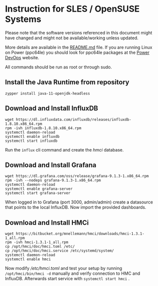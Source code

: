 # Instruction for SLES / OpenSUSE Systems

Please note that the software versions referenced in this document might have changed and might not be available/working unless updated.

More details are available in the [README.md](../README.md) file. If you are running Linux on Power (ppc64le) you should look for ppc64le packages at the [Power DevOps](https://www.power-devops.com/) website.

All commands should be run as root or through sudo.

## Install the Java Runtime from repository

```shell
zypper install java-11-openjdk-headless
```


## Download and Install InfluxDB

```shell
wget https://dl.influxdata.com/influxdb/releases/influxdb-1.8.10.x86_64.rpm
rpm -ivh influxdb-1.8.10.x86_64.rpm
systemctl daemon-reload
systemctl enable influxdb
systemctl start influxdb
```

Run the ```influx``` cli command and create the *hmci* database.


## Download and Install Grafana

```shell
wget https://dl.grafana.com/oss/release/grafana-9.1.3-1.x86_64.rpm
rpm -ivh --nodeps grafana-9.1.3-1.x86_64.rpm
systemctl daemon-reload
systemctl enable grafana-server
systemctl start grafana-server
```

When logged in to Grafana (port 3000, admin/admin) create a datasource that points to the local InfluxDB. Now import the provided dashboards.


## Download and Install HMCi

```shell
wget https://bitbucket.org/mnellemann/hmci/downloads/hmci-1.3.1-1_all.rpm
rpm -ivh hmci-1.3.1-1_all.rpm
cp /opt/hmci/doc/hmci.toml /etc/
cp /opt/hmci/doc/hmci.service /etc/systemd/system/
systemctl daemon-reload
systemctl enable hmci
```

Now modify */etc/hmci.toml* and test your setup by running ```/opt/hmci/bin/hmci -d``` manually and verify connection to HMC and InfluxDB. Afterwards start service with ```systemctl start hmci``` .
